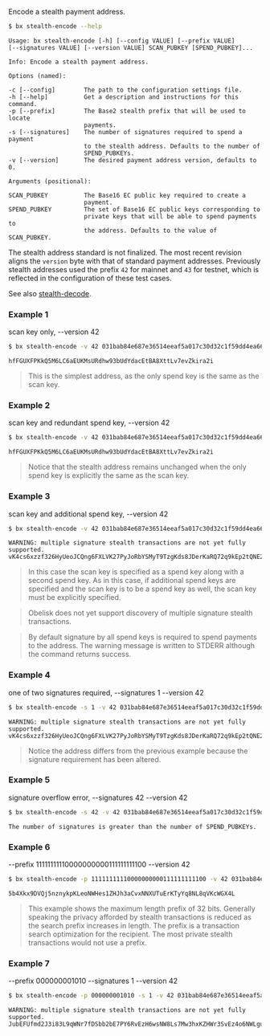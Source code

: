 Encode a stealth payment address. 
```sh
$ bx stealth-encode --help
```
```
Usage: bx stealth-encode [-h] [--config VALUE] [--prefix VALUE]          
[--signatures VALUE] [--version VALUE] SCAN_PUBKEY [SPEND_PUBKEY]...     

Info: Encode a stealth payment address.                                  

Options (named):

-c [--config]        The path to the configuration settings file.        
-h [--help]          Get a description and instructions for this command.
-p [--prefix]        The Base2 stealth prefix that will be used to locate
                     payments.                                           
-s [--signatures]    The number of signatures required to spend a payment
                     to the stealth address. Defaults to the number of   
                     SPEND_PUBKEYs.                                      
-v [--version]       The desired payment address version, defaults to 0. 

Arguments (positional):

SCAN_PUBKEY          The Base16 EC public key required to create a       
                     payment.                                            
SPEND_PUBKEY         The set of Base16 EC public keys corresponding to   
                     private keys that will be able to spend payments to 
                     the address. Defaults to the value of SCAN_PUBKEY.
```
The stealth address standard is not finalized. The most recent revision aligns the `version` byte with that of standard payment addresses. Previously stealth addresses used the prefix `42` for mainnet and `43` for testnet, which is reflected in the configuration of these test cases.

See also [stealth-decode](bx-stealth-decode).
### Example 1
scan key only, --version 42
```sh
$ bx stealth-encode -v 42 031bab84e687e36514eeaf5a017c30d32c1f59dd4ea6629da7970ca374513dd006
```
```
hfFGUXFPKkQ5M6LC6aEUKMsURdhw93bUdYdacEtBA8XttLv7evZkira2i
```

> This is the simplest address, as the only spend key is the same as the scan key.

### Example 2
scan key and redundant spend key, --version 42
```sh
$ bx stealth-encode -v 42 031bab84e687e36514eeaf5a017c30d32c1f59dd4ea6629da7970ca374513dd006 031bab84e687e36514eeaf5a017c30d32c1f59dd4ea6629da7970ca374513dd006
```
```
hfFGUXFPKkQ5M6LC6aEUKMsURdhw93bUdYdacEtBA8XttLv7evZkira2i
```

> Notice that the stealth address remains unchanged when the only spend key is explicitly the same as the scan key.

### Example 3
scan key and additional spend key, --version 42
```sh
$ bx stealth-encode -v 42 031bab84e687e36514eeaf5a017c30d32c1f59dd4ea6629da7970ca374513dd006 031bab84e687e36514eeaf5a017c30d32c1f59dd4ea6629da7970ca374513dd006  024c6988f8e64242a1b8f33513f5f27b9e135ad0a11433fc590816ff92a353a969
```
```
WARNING: multiple signature stealth transactions are not yet fully supported.
vK4cs6xzzf326HyUeoJCQng6FXLVK27PyJoRbYSMyT9TzgKds8JDerKaRQ72q9kEp2tQNE2KRvabvqH5n5Rv6yv6Yht9uWNcbDGD7d
```

> In this case the scan key is specified as a spend key along with a second spend key. As in this case, if additional spend keys are specified and the scan key is to be a spend key as well, the scan key must be explicitly specified.

> Obelisk does not yet support discovery of multiple signature stealth transactions.

> By default signature by all spend keys is required to spend payments to the address. The warning message is written to STDERR although the command returns success.

### Example 4
one of two signatures required, --signatures 1 --version 42
```sh
$ bx stealth-encode -s 1 -v 42 031bab84e687e36514eeaf5a017c30d32c1f59dd4ea6629da7970ca374513dd006 031bab84e687e36514eeaf5a017c30d32c1f59dd4ea6629da7970ca374513dd006  024c6988f8e64242a1b8f33513f5f27b9e135ad0a11433fc590816ff92a353a969
```
```
WARNING: multiple signature stealth transactions are not yet fully supported.
vK4cs6xzzf326HyUeoJCQng6FXLVK27PyJoRbYSMyT9TzgKds8JDerKaRQ72q9kEp2tQNE2KRvabvqH5n5Rv6yv6Yht9uWN7nyPnY7
```

> Notice the address differs from the previous example because the signature requirement has been altered.

### Example 5
signature overflow error, --signatures 42 --version 42
```sh
$ bx stealth-encode -s 42 -v 42 031bab84e687e36514eeaf5a017c30d32c1f59dd4ea6629da7970ca374513dd006 031bab84e687e36514eeaf5a017c30d32c1f59dd4ea6629da7970ca374513dd006  024c6988f8e64242a1b8f33513f5f27b9e135ad0a11433fc590816ff92a353a969
```
```
The number of signatures is greater than the number of SPEND_PUBKEYs.
```
### Example 6
--prefix 11111111110000000000111111111100 --version 42
```sh
$ bx stealth-encode -p 11111111110000000000111111111100 -v 42 031bab84e687e36514eeaf5a017c30d32c1f59dd4ea6629da7970ca374513dd006
```
```
5b4Xkx9DVQj5nznykpKLeoNWHes1ZHJh3aCvxNNXUTuErKTyYq8NL8qVKcWGX4L
```

> This example shows the maximum length prefix of 32 bits. Generally speaking the privacy afforded by stealth transactions is reduced as the search prefix increases in length. The prefix is a transaction search optimization for the recipient. The most private stealth transactions would not use a prefix.

### Example 7
--prefix 000000001010 --signatures 1 --version 42
```sh
$ bx stealth-encode -p 000000001010 -s 1 -v 42 031bab84e687e36514eeaf5a017c30d32c1f59dd4ea6629da7970ca374513dd006 031bab84e687e36514eeaf5a017c30d32c1f59dd4ea6629da7970ca374513dd006  024c6988f8e64242a1b8f33513f5f27b9e135ad0a11433fc590816ff92a353a969
```
```
WARNING: multiple signature stealth transactions are not yet fully supported.
JubEFUfmd2J3i83L9qWNr7fDSbb2bE7PY6RvEzH6wsNW8Ls7Mw3hxKZHWr3SvEz4o6NWLguFmyK9yBPrzxtC7ssTXQKJnyMUpFSHGvBua
```